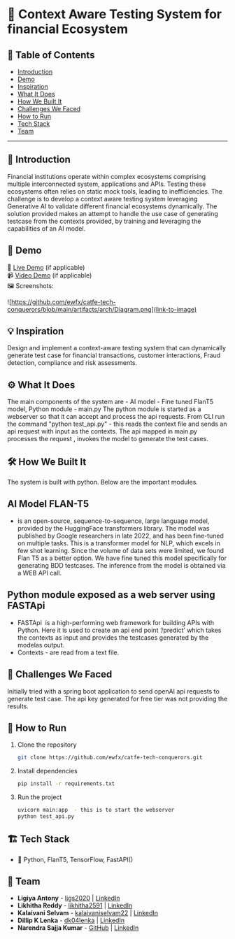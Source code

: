 # 🚀 Context Aware Testing System for financial Ecosystem

## 📌 Table of Contents
- [Introduction](#introduction)
- [Demo](#demo)
- [Inspiration](#inspiration)
- [What It Does](#what-it-does)
- [How We Built It](#how-we-built-it)
- [Challenges We Faced](#challenges-we-faced)
- [How to Run](#how-to-run)
- [Tech Stack](#tech-stack)
- [Team](#team)

---

## 🎯 Introduction
Financial institutions operate within complex ecosystems comprising multiple interconnected system, applications and APIs. Testing these ecosystems often relies on static mock tools, leading to inefficiencies. The challenge is to develop a context aware testing system leveraging Generative AI to validate different financial ecosystems dynamically.
The solution provided makes an attempt to handle the use case of generating testcase from the contexts provided, by training and leveraging the capabilities of an AI model.

## 🎥 Demo
🔗 [Live Demo](#) (if applicable)  
📹 [Video Demo](#) (if applicable)  
🖼️ Screenshots:

![https://github.com/ewfx/catfe-tech-conquerors/blob/main/artifacts/arch/Diagram.png](link-to-image)

## 💡 Inspiration
Design and implement a context-aware testing system that can dynamically generate test case for financial transactions, customer interactions, Fraud detection, compliance and risk assessments.
## ⚙️ What It Does
The main components of the system are - AI model - Fine tuned FlanT5 model, Python module - main.py
The python module is started as a webserver so that it can accept and process the api requests.
From CLI run the command "python test_api.py" - this reads the context file and sends an api request with input as the contexts. The api mapped in main.py processes the request , invokes the model to generate the test cases.

## 🛠️ How We Built It
The system is built with python.
Below are the important modules.
## AI Model FLAN-T5  
- is an open-source, sequence-to-sequence, large language model, provided by the HuggingFace transformers library. The model was published by Google researchers in late 2022, and has been fine-tuned on multiple tasks. This is a transformer model for NLP, which excels in few shot learning. Since the volume of data sets were limited, we found Flan T5 as a better option. We have fine tuned this model specifically for generating BDD testcases. The inference from the model is obtained via a WEB API call. 
## Python module exposed as a web server using FASTApi 
- FASTApi  is a high-performing web framework for building APIs with Python. Here it is used to create an api end point ‘/predict’ which takes the contexts as input and provides the testcases generated by the modelas output.
- Contexts - are read from a text file.

## 🚧 Challenges We Faced
Initially tried with a spring boot application to send openAI api requests to generate test case.
The api key generated for free tier was not providing the results.
## 🏃 How to Run
1. Clone the repository  
   ```sh
   git clone https://github.com/ewfx/catfe-tech-conquerors.git
   ```
2. Install dependencies  
   ```sh
   pip install -r requirements.txt
   ```
3. Run the project  
   ```sh
   uvicorn main:app  - this is to start the webserver
   python test_api.py
   ```

## 🏗️ Tech Stack
- 🔹 Python, FlanT5, TensorFlow, FastAPI()


## 👥 Team
- **Ligiya Antony** - [ligs2020](#) | [LinkedIn](#)
- **Likhitha Reddy** - [likhitha2591](#) | [LinkedIn](#)
- **Kalaivani Selvam** - [kalaivaniselvam22](#) | [LinkedIn](#)
- **Dillip K Lenka** - [dk04lenka](#) | [LinkedIn](#)
- **Narendra Sajja Kumar** - [GitHub](#) | [LinkedIn](#)